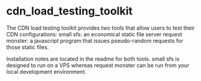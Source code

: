 # cdn_load_testing_toolkit
The CDN load testing toolkit provides two tools that allow users to test their CDN configurations: 
small sfs: an economical static file server 
request monster: a javascript program that issues pseudo-random requests for those static files.

Installation notes are located in the readme for both tools. small sfs is designed to run on a VPS whereas request monster can be run from your local development environment.
